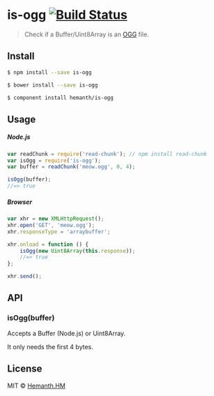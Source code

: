 # is-ogg [![Build Status](https://travis-ci.org/hemanth/is-ogg.svg?branch=master)](https://travis-ci.org/hemanth/is-ogg)

> Check if a Buffer/Uint8Array is an [OGG](http://en.wikipedia.org/wiki/Ogg) file.

## Install

```sh
$ npm install --save is-ogg
```

```sh
$ bower install --save is-ogg
```

```sh
$ component install hemanth/is-ogg
```


## Usage

##### Node.js

```js
var readChunk = require('read-chunk'); // npm install read-chunk
var isOgg = require('is-ogg');
var buffer = readChunk('meow.ogg', 0, 4);

isOgg(buffer);
//=> true
```

##### Browser

```js
var xhr = new XMLHttpRequest();
xhr.open('GET', 'meow.ogg');
xhr.responseType = 'arraybuffer';

xhr.onload = function () {
	isOgg(new Uint8Array(this.response));
	//=> true
};

xhr.send();
```


## API

### isOgg(buffer)

Accepts a Buffer (Node.js) or Uint8Array.

It only needs the first 4 bytes.


## License

MIT © [Hemanth.HM](http://h3manth.com)
